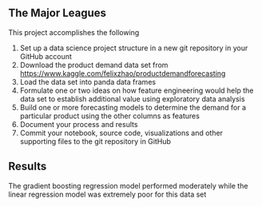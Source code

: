 ## The Major Leagues

This project accomplishes the following<br>
 
1. Set up a data science project structure in a new git repository in your GitHub account<br>
2. Download the product demand data set from<br>
https://www.kaggle.com/felixzhao/productdemandforecasting<br>
3. Load the data set into panda data frames<br>
4. Formulate one or two ideas on how feature engineering would help the data set to establish additional value using exploratory data analysis<br>
5. Build one or more forecasting models to determine the demand for a particular product using the other columns as features<br>
6. Document your process and results<br>
7. Commit your notebook, source code, visualizations and other supporting files to the git repository in GitHub<br>
 
## Results

The gradient boosting regression model performed moderately while the linear regression model was extremely poor for this data set
